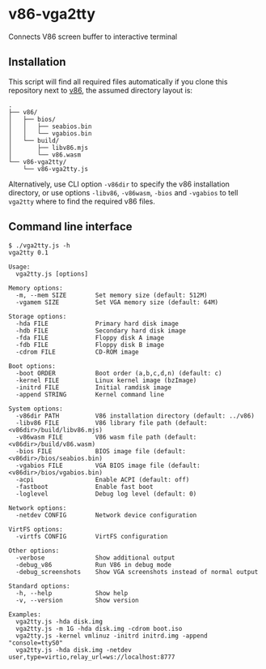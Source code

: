 # v86-vga2tty
Connects V86 screen buffer to interactive terminal

## Installation

This script will find all required files automatically if you clone this repository next to [v86](https://github.com/copy/v86), the assumed directory layout is:

```
.
├── v86/
│   ├── bios/
│   │   ├── seabios.bin
│   │   └── vgabios.bin
│   └── build/
│       ├── libv86.mjs
│       └── v86.wasm
└── v86-vga2tty/
    └── v86-vga2tty.js
```

Alternatively, use CLI option `-v86dir` to specify the v86 installation directory, or use options `-libv86`, `-v86wasm`, `-bios` and `-vgabios` to tell `vga2tty` where to find the required v86 files.

## Command line interface

```
$ ./vga2tty.js -h
vga2tty 0.1

Usage:
  vga2tty.js [options]

Memory options:
  -m, --mem SIZE        Set memory size (default: 512M)
  -vgamem SIZE          Set VGA memory size (default: 64M)

Storage options:
  -hda FILE             Primary hard disk image
  -hdb FILE             Secondary hard disk image
  -fda FILE             Floppy disk A image
  -fdb FILE             Floppy disk B image
  -cdrom FILE           CD-ROM image

Boot options:
  -boot ORDER           Boot order (a,b,c,d,n) (default: c)
  -kernel FILE          Linux kernel image (bzImage)
  -initrd FILE          Initial ramdisk image
  -append STRING        Kernel command line

System options:
  -v86dir PATH          V86 installation directory (default: ../v86)
  -libv86 FILE          V86 library file path (default: <v86dir>/build/libv86.mjs)
  -v86wasm FILE         V86 wasm file path (default: <v86dir>/build/v86.wasm)
  -bios FILE            BIOS image file (default: <v86dir>/bios/seabios.bin)
  -vgabios FILE         VGA BIOS image file (default: <v86dir>/bios/vgabios.bin)
  -acpi                 Enable ACPI (default: off)
  -fastboot             Enable fast boot
  -loglevel             Debug log level (default: 0)

Network options:
  -netdev CONFIG        Network device configuration

VirtFS options:
  -virtfs CONFIG        VirtFS configuration

Other options:
  -verbose              Show additional output
  -debug_v86            Run V86 in debug mode
  -debug_screenshots    Show VGA screenshots instead of normal output

Standard options:
  -h, --help            Show help
  -v, --version         Show version

Examples:
  vga2tty.js -hda disk.img
  vga2tty.js -m 1G -hda disk.img -cdrom boot.iso
  vga2tty.js -kernel vmlinuz -initrd initrd.img -append "console=ttyS0"
  vga2tty.js -hda disk.img -netdev user,type=virtio,relay_url=ws://localhost:8777
```
